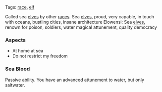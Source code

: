 Tags: [race](Races), [elf](Elves)

Called sea [elves](Elves) by other [races](Races). Sea [elves](Elves), proud, very capable, in touch with oceans, bustling cities, insane architecture
Elowensi: Sea [elves](Elves), renown for poison, soldiers, water magical attunement, quality democracy

### Aspects
- At home at sea
- Do not restrict my freedom

### Sea Blood
Passive ability.
You have an advanced attunement to water, but only saltwater.

